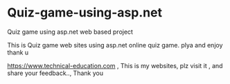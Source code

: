 # Quiz-game-using-asp.net
Quiz game using asp.net web based  project

This is Quiz game web sites using asp.net 
online quiz game.
plya and enjoy 
thank u

https://www.technical-education.com , This is my websites, plz visit it , and share your feedback.., Thank you
